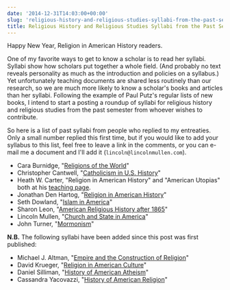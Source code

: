 ```yaml
---
date: '2014-12-31T14:03:00+00:00'
slug: 'religious-history-and-religious-studies-syllabi-from-the-past-semester'
title: Religious History and Religious Studies Syllabi from the Past Semester
---
```


Happy New Year, Religion in American History readers.

One of my favorite ways to get to know a scholar is to read her syllabi. Syllabi show how scholars put together a whole field. (And probably no text reveals personality as much as the introduction and policies on a syllabus.) Yet unfortunately teaching documents are shared less routinely than our research, so we are much more likely to know a scholar's books and articles than her syllabi. Following the example of Paul Putz's regular lists of new books, I intend to start a posting a roundup of syllabi for religious history and religious studies from the past semester from whoever wishes to contribute.

So here is a list of past syllabi from people who replied to my entreaties. Only a small number replied this first time, but if you would like to add your syllabus to this list, feel free to leave a link in the comments, or you can e-mail me a document and I'll add it (`lincoln@lincolnmullen.com`).

-   Cara Burnidge, "[Religions of the World](http://lincolnmullen.com//files.lincolnmullen.com/figures//syllabi-2015-01/burnidge.pdf)"
-   Christopher Cantwell, "[Catholicism in U.S. History](http://cst150fall2012.blogspot.com/)"
-   Heath W. Carter, "Religion in American History" and "American Utopias" both at his [teaching page](http://heathwcarter.com/teaching/).
-   Jonathan Den Hartog, "[Religion in American History](http://lincolnmullen.com//files.lincolnmullen.com/figures//syllabi-2015-01/denhartog.pdf)"
-   Seth Dowland, "[Islam in America](http://lincolnmullen.com//files.lincolnmullen.com/figures//syllabi-2015-01/dowland.pdf)"
-   Sharon Leon, "[American Religious History after 1865](http://www.6floors.org/teaching/ARH/2014/)"
-   Lincoln Mullen, "[Church and State in America](http://lincolnmullen.com/courses/church-state.2014/)"
-   John Turner, "[Mormonism](http://lincolnmullen.com//files.lincolnmullen.com/figures//syllabi-2015-01/turner.docx)"

**N.B.** The following syllabi have been added since this post was first published:

-   Michael J. Altman, "[Empire and the Construction of Religion](https://alabama.box.com/s/lj9t9xlxjkfhxinqq14q)"
-   David Krueger, "[Religion in American Culture](http://lincolnmullen.com//files.lincolnmullen.com/figures//syllabi-2015-01/krueger.pdf)"
-   Daniel Silliman, "[History of American Atheism](http://lincolnmullen.com//files.lincolnmullen.com/figures//syllabi-2015-01/silliman.pdf)"
-   Cassandra Yacovazzi, "[History of American Religion](http://lincolnmullen.com//files.lincolnmullen.com/figures//syllabi-2015-01/yacovazzi.pdf)"
